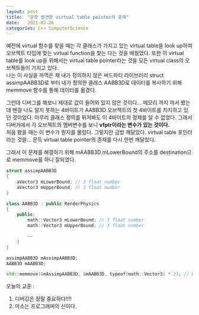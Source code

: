 ```yaml
---
layout: post
title:  "문뜻 발견한 virtual table pointer의 존재"
date:   2021-02-26
categories: C++ ComputerScience
---
```


예전에 virtual 함수를 찾을 때는 각 클래스가 가지고 있는 virtual table을 look up하여 오브젝트 타입에 맞는 virtual function을 찾는 다는 것을 배웠었다. 또한 이 virtual table를 look up을 위해서는 virtual table pointer라는 것을 모든 virtual class의 오브젝트들이 가지고 있다.     
나는 이 사실을 까먹은 채 내가 정의하지 않은 써드파티 라이브러리 struct assimpAABB3D로 부터 내가 정의한 클래스 AABB3D로 데이터를 복사하기 위해 memmove 함수를 통해 데이터를 옮겼다.       

그런데 디버그를 해보니 제대로 값이 들어와 있지 않은 것이다... 메모리 까지 까서 봤는 데 왠걸 나도 알지 못하는 4바이트가 AABB3D 오브젝트의 첫 4바이트를 차지하고 있던 것이었다. 아무리 클래스 정의를 뒤져봐도 이 4바이트의 정체를 알 수 없었다. 그래서 디버거에서 각 오브젝트의 멤버변수를 보니 **vfptr이라는 변수가 있는 것이다.**      
처음 봤을 때는 이 변수가 뭔지를 몰랐다. 그렇지만 금방 깨달았다. virtual table 포인터라는 것을... 문득 virtual table pointer의 존재를 다시 한번 깨달았다.      

그래서 이 문제를 해결하기 위해 mAABB3D.mLowerBound의 주소를 destination으로 memmove를 하니 잘되었다.      

```cpp
struct assimpAABB3D
{
    aVector3 mLowerBound; // 3 float number
    aVector3 mUpperBound; // 3 float number
}

class AABB3D : public RenderPhysics
{
    public:
        math::Vector3 mLowerBound; // 3 float number
        math::Vector3 mUpperBound; // 3 float number

        ~~
    }
}

assimpAABB3D mAssimpAABB3D;
AABB3D mAABB3D;

std::memmove(&mAssimpAABB3D, &mAABB3D, typeof(math::Vector3) * 2); // Weird!!
```     

오늘의 교훈 :       
1. 디버깅은 정말 중요하다!!!!            
2. 마소는 프로그래머의 신이다.        
